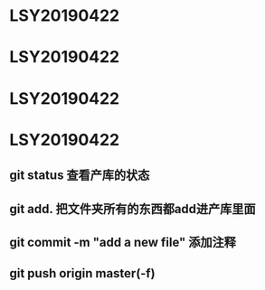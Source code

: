 # LSY20190422
# LSY20190422
# LSY20190422
# LSY20190422
## git status 查看产库的状态
## git add. 把文件夹所有的东西都add进产库里面
## git commit -m "add a new file" 添加注释
## git push origin master(-f)